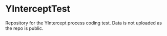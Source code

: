 # YInterceptTest
Repository for the YIntercept process coding test. Data is not uploaded as the repo is public.
